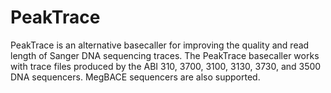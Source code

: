 # PeakTrace

PeakTrace is an alternative basecaller for improving the quality and read length of Sanger DNA sequencing traces. The PeakTrace basecaller works with trace files produced by the ABI 310, 3700, 3100, 3130, 3730, and 3500 DNA sequencers. MegBACE sequencers are also supported.
